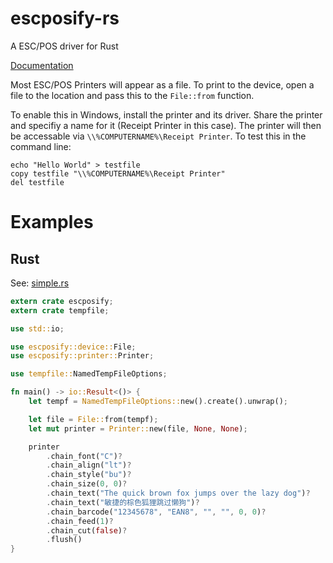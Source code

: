 # escposify-rs
A ESC/POS driver for Rust

[Documentation](https://docs.rs/escposify)

Most ESC/POS Printers will appear as a file. To print to the device, open a file to the location and pass this to the ```File::from``` function.

To enable this in Windows, install the printer and its driver. Share the printer and specifiy a name for it (Receipt Printer in this case). The printer will then be accessable via ```\\%COMPUTERNAME%\Receipt Printer```.
To test this in the command line:
```
echo "Hello World" > testfile
copy testfile "\\%COMPUTERNAME%\Receipt Printer"
del testfile
```


# Examples

## Rust
See: [simple.rs](examples/simple.rs)

``` rust
extern crate escposify;
extern crate tempfile;

use std::io;

use escposify::device::File;
use escposify::printer::Printer;

use tempfile::NamedTempFileOptions;

fn main() -> io::Result<()> {
    let tempf = NamedTempFileOptions::new().create().unwrap();

    let file = File::from(tempf);
    let mut printer = Printer::new(file, None, None);

    printer
        .chain_font("C")?
        .chain_align("lt")?
        .chain_style("bu")?
        .chain_size(0, 0)?
        .chain_text("The quick brown fox jumps over the lazy dog")?
        .chain_text("敏捷的棕色狐狸跳过懒狗")?
        .chain_barcode("12345678", "EAN8", "", "", 0, 0)?
        .chain_feed(1)?
        .chain_cut(false)?
        .flush()
}
```
